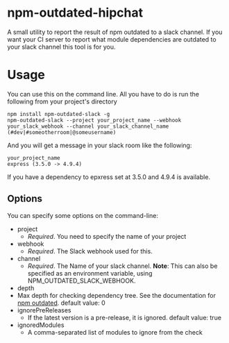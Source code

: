 npm-outdated-hipchat
====================

A small utility to report the result of npm outdated to a slack channel. If you want your CI server to report what module dependencies are outdated to your slack channel this tool is for you.


# Usage

You can use this on the command line. All you have to do is run the following from your project's directory
```
npm install npm-outdated-slack -g
npm-outdated-slack --project your_project_name --webhook your_slack_webhook --channel your_slack_channel_name (#dev|#someotherroom|@someusername)
```

And you will get a message in your slack room like the following:
```
your_project_name
express (3.5.0 -> 4.9.4)
```
If you have a dependency to epxress set at 3.5.0 and 4.9.4 is available.

## Options

You can specify some options on the command-line:

* project
  *  *Required*. You need to specify the name of your project
* webhook
  *  *Required*. The Slack webhook used for this.
* channel
  *  *Required*. The Name of your slack channel. **Note**: This can also be specified as an environment variable, using NPM_OUTDATED_SLACK_WEBHOOK.
*  depth
  *  Max depth for checking dependency tree. See the documentation for [npm outdated](https://www.npmjs.org/doc/cli/npm-outdated.html). default value: 0
* ignorePreReleases
  *  If the latest version is a pre-release, it is ignored. default value: true
* ignoredModules
  *  A comma-separated list of modules to ignore from the check